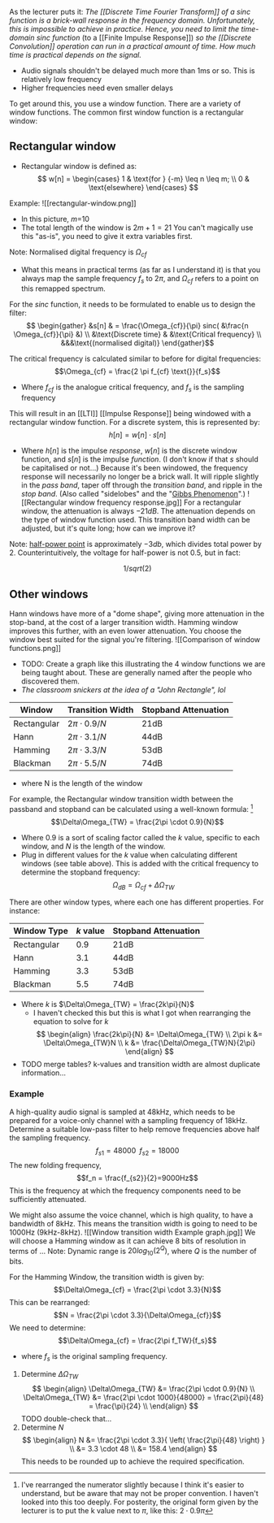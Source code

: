As the lecturer puts it: *The [[Discrete Time Fourier Transform]] of a $sinc$ function is a brick-wall response in the frequency domain. Unfortunately, this is impossible to achieve in practice. Hence, you need to limit the time-domain $sinc$ function* (to a [[Finite Impulse Response]]) *so the [[Discrete Convolution]] operation can run in a practical amount of time. How much time is practical depends on the signal.*
- Audio signals shouldn't be delayed much more than 1ms or so. This is relatively low frequency
- Higher frequencies need even smaller delays

To get around this, you use a window function. There are a variety of window functions. The common first window function is a rectangular window:
## Rectangular window
- Rectangular window is defined as:
$$
w[n] =
\begin{cases}
	1 & \text{for } {-m} \leq n \leq m; \\
	0 & \text{elsewhere}
\end{cases}
$$
	
Example:
![[rectangular-window.png]]
- In this picture, $m$=10
- The total length of the window is $2m+1 = 21$
You can't magically use this "as-is", you need to give it extra variables first.

Note: Normalised digital frequency is $\Omega_{cf}$
- What this means in practical terms (as far as I understand it) is that you always map the sample frequency $f_s$ to $2\pi$, and $\Omega_{cf}$ refers to a point on this remapped spectrum.

For the $sinc$ function, it needs to be formulated to enable us to design the filter:
$$
\begin{gather}
	&s[n] & = \frac{\Omega_{cf}}{\pi} sinc( &\frac{n \Omega_{cf}}{\pi} &) \\
	&\text{Discrete time} & &\text{Critical frequency} \\
	&&&\text{(normalised digital)}
\end{gather}$$

The critical frequency is calculated similar to before for digital frequencies:
$$\Omega_{cf} = \frac{2 \pi f_{cf} \text{}}{f_s}$$
- Where $f_{cf}$ is the analogue critical frequency, and $f_s$ is the sampling frequency

This will result in an [[LTI]] [[Impulse Response]] being windowed with a rectangular window function. For a discrete system, this is represented by:
$$h[n] = w[n] \cdot s[n]$$
- Where $h[n]$ is the impulse *response*, $w[n]$ is the discrete window function, and $s[n]$ is the impulse *function*. (I don't know if that $s$ should be capitalised or not...)
Because it's been windowed, the frequency response will necessarily no longer be a brick wall. It will ripple slightly in the *pass band*, taper off through the *transition band*, and ripple in the *stop band*. (Also called "sidelobes" and the "[Gibbs Phenomenon](https://en.wikipedia.org/wiki/Gibbs_phenomenon)".)
![[Rectangular window frequency response.jpg]]
For a rectangular window, the attenuation is always $-21dB$. The attenuation depends on the type of window function used. This transition band width can be adjusted, but it's quite long; how can we improve it?

Note: [half-power point](https://en.wikipedia.org/wiki/Half-power_point) is approximately $-3db$, which divides total power by 2. Counterintuitively, the voltage for half-power is not 0.5, but in fact:
```math
1/sqrt(2)
```

## Other windows
Hann windows have more of a "dome shape", giving more attenuation in the stop-band, at the cost of a larger transition width. Hamming window improves this further, with an even lower attenuation. You choose the window best suited for the signal you're filtering.
![[Comparison of window functions.png]]
- TODO: Create a graph like this illustrating the 4 window functions we are being taught about.
These are generally named after the people who discovered them.
- *The classroom snickers at the idea of a "John Rectangle", lol*

| Window      | Transition Width   | Stopband Attenuation |
| ----------- | ------------------ | -------------------- |
| Rectangular | $2\pi \cdot 0.9/N$ | 21dB                 |
| Hann        | $2\pi \cdot 3.1/N$ | 44dB                 |
| Hamming     | $2\pi \cdot 3.3/N$ | 53dB                 |
| Blackman    | $2\pi \cdot 5.5/N$ | 74dB                 |
- where N is the length of the window

For example, the Rectangular window transition width between the passband and stopband can be calculated using a well-known formula: [^1]
$$\Delta\Omega_{TW} = \frac{2\pi \cdot 0.9}{N}$$
- Where $0.9$ is a sort of scaling factor called the $k$ value, specific to each window, and $N$ is the length of the window.
- Plug in different values for the $k$ value when calculating different windows (see table above).
This is added with the critical frequency to determine the stopband frequency:
$$\Omega_{dB} = \Omega_{cf} + \Delta\Omega_{TW}$$

There are other window types, where each one has different properties. For instance:

| Window Type | $k$ value | Stopband Attenuation |
| ----------- | --------- | -------------------- |
| Rectangular | 0.9       | 21dB                 |
| Hann        | 3.1       | 44dB                 |
| Hamming     | 3.3       | 53dB                 |
| Blackman    | 5.5       | 74dB                 |
- Where $k$ is $\Delta\Omega_{TW} = \frac{2k\pi}{N}$
	- I haven't checked this but this is what I got when rearranging the equation to solve for $k$
$$
\begin{align}
\frac{2k\pi}{N} &= \Delta\Omega_{TW} \\
2\pi k &= \Delta\Omega_{TW}N \\
k &= \frac{\Delta\Omega_{TW}N}{2\pi}
\end{align}
$$
- TODO merge tables? k-values and transition width are almost duplicate information...

### Example
A high-quality audio signal is sampled at 48kHz,  which needs to be prepared for a voice-only channel with a sampling frequency of 18kHz. Determine a suitable low-pass filter to help remove frequencies above half the sampling frequency.
$$f_{s1} = 48000 \;\; f_{s2} = 18000$$
The new folding frequency, $$f_n = \frac{f_{s2}}{2}=9000Hz$$
This is the frequency at which the frequency components need to be sufficiently attenuated.

We might also assume the voice channel, which is high quality, to have a bandwidth of 8kHz. This means the transition width is going to need to be 1000Hz (9kHz-8kHz).
![[Window transition width Example graph.jpg]]
We will choose a Hamming window as it can achieve 8 bits of resolution in terms of ...
Note: Dynamic range is $20log_{10}(2^Q)$, where $Q$ is the number of bits.

For the Hamming Window, the transition width is given by:
$$\Delta\Omega_{cf} = \frac{2\pi \cdot 3.3}{N}$$
This can be rearranged:
$$N = \frac{2\pi \cdot 3.3}{\Delta\Omega_{cf}}$$
We need to determine:
$$\Delta\Omega_{cf} = \frac{2\pi f_TW}{f_s}$$
- where $f_s$ is the original sampling frequency.

1. Determine $\Delta\Omega_{TW}$
$$
\begin{align}
	\Delta\Omega_{TW} &= \frac{2\pi \cdot 0.9}{N} \\
	\Delta\Omega_{TW} &= \frac{2\pi \cdot 1000}{48000} = \frac{2\pi}{48} = \frac{\pi}{24} \\
\end{align}
$$
TODO double-check that...
2. Determine $N$
$$
\begin{align}
	N &= \frac{2\pi \cdot 3.3}{ \left( \frac{2\pi}{48} \right) } \\
	&= 3.3 \cdot 48 \\
	&= 158.4
\end{align}
$$
This needs to be rounded up to achieve the required specification.

[^1]: I've rearranged the numerator slightly because I think it's easier to understand, but be aware that may not be proper convention. I haven't looked into this too deeply. For posterity, the original form given by the lecturer is to put the k value next to $\pi$, like this: $2 \cdot 0.9 \pi$
